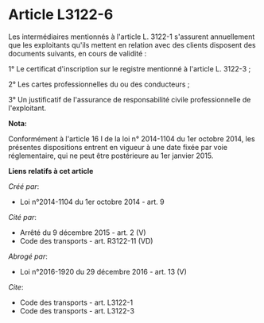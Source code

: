# Article L3122-6

Les intermédiaires mentionnés à l'article L. 3122-1 s'assurent annuellement que les exploitants qu'ils mettent en relation
avec des clients disposent des documents suivants, en cours de validité : 

1° Le certificat d'inscription sur le registre mentionné à l'article L. 3122-3 ; 

2° Les cartes professionnelles du ou des conducteurs ; 

3° Un justificatif de l'assurance de responsabilité civile professionnelle de l'exploitant.

**Nota:**

Conformément à l'article 16 I de la loi n° 2014-1104 du 1er octobre 2014, les présentes dispositions entrent en vigueur à une
date fixée par voie réglementaire, qui ne peut être postérieure au 1er janvier 2015.

**Liens relatifs à cet article**

_Créé par_:

  - Loi n°2014-1104 du 1er octobre 2014 - art. 9

_Cité par_:

  - Arrêté du 9 décembre 2015 - art. 2 (V)
  - Code des transports - art. R3122-11 (VD)

_Abrogé par_:

  - Loi n°2016-1920 du 29 décembre 2016 - art. 13 (V)

_Cite_:

  - Code des transports - art. L3122-1
  - Code des transports - art. L3122-3
